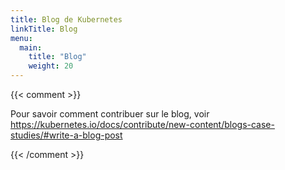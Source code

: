 ```yaml
---
title: Blog de Kubernetes
linkTitle: Blog
menu:
  main:
    title: "Blog"
    weight: 20
---
```

{{< comment >}}

Pour savoir comment contribuer sur le blog, voir
https://kubernetes.io/docs/contribute/new-content/blogs-case-studies/#write-a-blog-post

{{< /comment >}}
